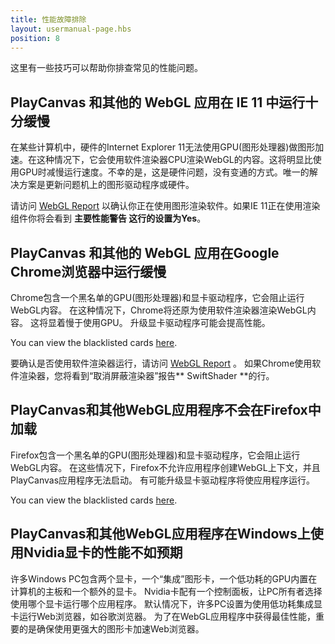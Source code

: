 ```yaml
---
title: 性能故障排除
layout: usermanual-page.hbs
position: 8
---
```


这里有一些技巧可以帮助你排查常见的性能问题。

## PlayCanvas 和其他的 WebGL 应用在 IE 11 中运行十分缓慢

在某些计算机中，硬件的Internet Explorer 11无法使用GPU(图形处理器)做图形加速。在这种情况下，它会使用软件渲染器CPU渲染WebGL的内容。这将明显比使用GPU时减慢运行速度。不幸的是，这是硬件问题，没有变通的方式。唯一的解决方案是更新问题机上的图形驱动程序或硬件。

请访问 [WebGL Report][1] 以确认你正在使用图形渲染软件。如果IE 11正在使用渲染组件你将会看到 **主要性能警告 **这行的设置为**Yes**。

## PlayCanvas 和其他的 WebGL 应用在Google Chrome浏览器中运行缓慢

Chrome包含一个黑名单的GPU(图形处理器)和显卡驱动程序，它会阻止运行WebGL内容。 在这种情况下，Chrome将还原为使用软件渲染器渲染WebGL内容。 这将显着慢于使用GPU。 升级显卡驱动程序可能会提高性能。

You can view the blacklisted cards [here][2].

要确认是否使用软件渲染器运行，请访问 [WebGL Report][1] 。 如果Chrome使用软件渲染器，您将看到“取消屏蔽渲染器”报告** SwiftShader **的行。

## PlayCanvas和其他WebGL应用程序不会在Firefox中加载

Firefox包含一个黑名单的GPU(图形处理器)和显卡驱动程序，它会阻止运行WebGL内容。 在这些情况下，Firefox不允许应用程序创建WebGL上下文，并且PlayCanvas应用程序无法启动。 有可能升级显卡驱动程序将使应用程序运行。

You can view the blacklisted cards [here][2].

## PlayCanvas和其他WebGL应用程序在Windows上使用Nvidia显卡的性能不如预期

许多Windows PC包含两个显卡，一个“集成”图形卡，一个低功耗的GPU内置在计算机的主板和一个额外的显卡。 Nvidia卡配有一个控制面板，让PC所有者选择使用哪个显卡运行哪个应用程序。 默认情况下，许多PC设置为使用低功耗集成显卡运行Web浏览器，如谷歌浏览器。 为了在WebGL应用程序中获得最佳性能，重要的是确保使用更强大的图形卡加速Web浏览器。

[1]: https://webglreport.com/
[2]: https://www.khronos.org/webgl/wiki/BlacklistsAndWhitelists

